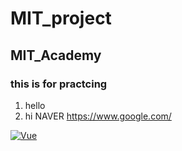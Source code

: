 # MIT_project
## MIT_Academy
### this is for practcing 

1. hello
2. hi
NAVER <https://www.google.com/>

[![Vue](/images/vue.png)](https://kr.vuejs.org/)
